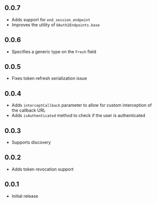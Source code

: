 ## 0.0.7

- Adds support for `end_session_endpoint`
- Improves the utility of `OAuth2Endpoints.base`

## 0.0.6

- Specifies a generic type on the `Fresh` field

## 0.0.5

- Fixes token refresh serialization issue

## 0.0.4

- Adds `interceptCallback` parameter to allow for custom interception of the callback URL
- Adds `isAuthenticated` method to check if the user is authenticated

## 0.0.3

- Supports discovery

## 0.0.2

- Adds token revocation support

## 0.0.1

- Initial release
